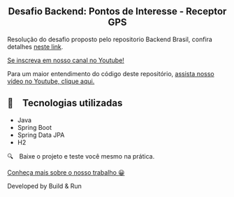 <h2 align="center">
  Desafio Backend: Pontos de Interesse - Receptor GPS
</h2>

Resolução do desafio proposto pelo repositorio Backend Brasil, confira detalhes [neste link](https://github.com/backend-br/desafios/blob/master/points-of-interest/PROBLEM.md).

[Se inscreva em nosso canal no Youtube!](https://www.youtube.com/@buildrun-tech?sub_confirmation=1)

Para um maior entendimento do código deste repositório, [assista nosso vídeo no Youtube, clique aqui.](https://www.youtube.com/watch?v=Vc-V310gY5I)


## :rocket: Tecnologias utilizadas

* Java
* Spring Boot
* Spring Data JPA
* H2

:mag: Baixe o projeto e teste você mesmo na prática.

[Conheça mais sobre o nosso trabalho 😀](https://www.instagram.com/buildrun.tech/)

Developed by Build & Run